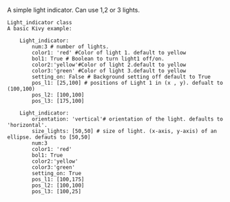 A simple light indicator. Can use 1,2 or 3 lights.


	Light_indicator class
	A basic Kivy example:

		Light_indicator:
			num:3 # number of lights.
			color1: 'red' #Color of light 1. default to yellow
			bol1: True # Boolean to turn light1 off/on.
			color2:'yellow'#Color of light 2.default to yellow
			color3:'green' #Color of light 3.default to yellow
			setting_on: False # Background setting off default to True
			pos_l1: [25,100] # positions of Light 1 in (x , y). defualt to (100,100)
			pos_l2: [100,100]
			pos_l3: [175,100]

		Light_indicator:
			orientation: 'vertical'# orientation of the light. defaults to 'horizontal'.
			size_lights: [50,50] # size of light. (x-axis, y-axis) of an ellipse. defauts to [50,50]
			num:3
			color1: 'red'
			bol1: True
			color2:'yellow'
			color3:'green'
			setting_on: True
			pos_l1: [100,175]
			pos_l2: [100,100]
			pos_l3: [100,25]

